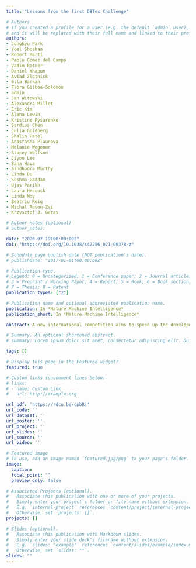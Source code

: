 ```yaml
---
title: "Lessons from the first DBTex Challenge"

# Authors
# If you created a profile for a user (e.g. the default `admin` user), write the username (folder name) here 
# and it will be replaced with their full name and linked to their profile.
authors:
- Jungkyu Park
- Yoel Shoshan
- Robert Martí 
- Pablo Gómez del Campo 
- Vadim Ratner 
- Daniel Khapun 
- Aviad Zlotnick 
- Ella Barkan 
- Flora Gilboa-Solomon 
- admin
- Jan Witowski 
- Alexandra Millet 
- Eric Kim 
- Alana Lewin 
- Kristine Pysarenko 
- Sardius Chen 
- Julia Goldberg 
- Shalin Patel 
- Anastasia Plaunova 
- Melanie Wegener 
- Stacey Wolfson 
- Jiyon Lee 
- Sana Hava 
- Sindhoora Murthy 
- Linda Du 
- Sushma Gaddam 
- Ujas Parikh 
- Laura Heacock 
- Linda Moy 
- Beatriu Reig 
- Michal Rosen-Zvi 
- Krzysztof J. Geras

# Author notes (optional)
# author_notes:

date: "2020-07-19T00:00:00Z"
doi: "https://doi.org/10.1038/s42256-021-00378-z"

# Schedule page publish date (NOT publication's date).
# publishDate: "2017-01-01T00:00:00Z"

# Publication type.
# Legend: 0 = Uncategorized; 1 = Conference paper; 2 = Journal article;
# 3 = Preprint / Working Paper; 4 = Report; 5 = Book; 6 = Book section;
# 7 = Thesis; 8 = Patent
publication_types: ["2"]

# Publication name and optional abbreviated publication name.
publication: In *Nature Machine Intelligence*
publication_short: In *Nature Machine Intelligence*

abstract: A new international competition aims to speed up the development of AI models that can assist radiologists in detecting suspicious lesions from hundreds of millions of pixels in 3D mammograms. The top three winning teams compare notes.

# Summary. An optional shortened abstract.
# summary: Lorem ipsum dolor sit amet, consectetur adipiscing elit. Duis posuere tellus ac convallis placerat. Proin tincidunt magna sed ex sollicitudin condimentum.

tags: []

# Display this page in the Featured widget?
featured: true

# Custom links (uncomment lines below)
# links:
# - name: Custom Link
#   url: http://example.org

url_pdf: 'https://rdcu.be/cpbRj'
url_code: ''
url_dataset: ''
url_poster: ''
url_project: ''
url_slides: ''
url_source: ''
url_video: ''

# Featured image
# To use, add an image named `featured.jpg/png` to your page's folder. 
image:
  caption:
  focal_point: ""
  preview_only: false

# Associated Projects (optional).
#   Associate this publication with one or more of your projects.
#   Simply enter your project's folder or file name without extension.
#   E.g. `internal-project` references `content/project/internal-project/index.md`.
#   Otherwise, set `projects: []`.
projects: []

# Slides (optional).
#   Associate this publication with Markdown slides.
#   Simply enter your slide deck's filename without extension.
#   E.g. `slides: "example"` references `content/slides/example/index.md`.
#   Otherwise, set `slides: ""`.
slides: ""
---
```

